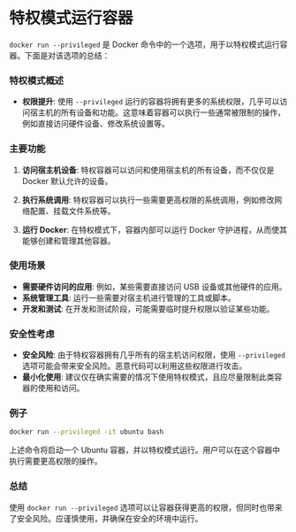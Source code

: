 # 特权模式运行容器

`docker run --privileged` 是 Docker 命令中的一个选项，用于以特权模式运行容器。下面是对该选项的总结：

### 特权模式概述

- **权限提升**: 使用 `--privileged` 运行的容器将拥有更多的系统权限，几乎可以访问宿主机的所有设备和功能。这意味着容器可以执行一些通常被限制的操作，例如直接访问硬件设备、修改系统设置等。

### 主要功能

1. **访问宿主机设备**: 特权容器可以访问和使用宿主机的所有设备，而不仅仅是 Docker 默认允许的设备。
   
2. **执行系统调用**: 特权容器可以执行一些需要更高权限的系统调用，例如修改网络配置、挂载文件系统等。

3. **运行 Docker**: 在特权模式下，容器内部可以运行 Docker 守护进程，从而使其能够创建和管理其他容器。

### 使用场景

- **需要硬件访问的应用**: 例如，某些需要直接访问 USB 设备或其他硬件的应用。
- **系统管理工具**: 运行一些需要对宿主机进行管理的工具或脚本。
- **开发和测试**: 在开发和测试阶段，可能需要临时提升权限以验证某些功能。

### 安全性考虑

- **安全风险**: 由于特权容器拥有几乎所有的宿主机访问权限，使用 `--privileged` 选项可能会带来安全风险。恶意代码可以利用这些权限进行攻击。
- **最小化使用**: 建议仅在确实需要的情况下使用特权模式，且应尽量限制此类容器的使用和访问。

### 例子

```bash
docker run --privileged -it ubuntu bash
```

上述命令将启动一个 Ubuntu 容器，并以特权模式运行。用户可以在这个容器中执行需要更高权限的操作。

### 总结

使用 `docker run --privileged` 选项可以让容器获得更高的权限，但同时也带来了安全风险。应谨慎使用，并确保在安全的环境中运行。